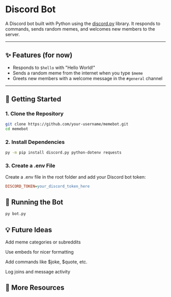 # Discord Bot

A Discord bot built with Python using the [discord.py](https://discordpy.readthedocs.io/en/stable/) library. It responds to commands, 
sends random memes, and welcomes new members to the server.

---

## ✨ Features (for now)

- Responds to `$hello` with "Hello World!"
- Sends a random meme from the internet when you type `$meme`
- Greets new members with a welcome message in the `#general` channel

---

## 🚀 Getting Started

### 1. Clone the Repository

```bash
git clone https://github.com/your-username/memebot.git
cd memebot
```
### 2. Install Dependencies

```bash
py -m pip install discord.py python-dotenv requests
```
### 3. Create a .env File
Create a .env file in the root folder and add your Discord bot token:

```ini
DISCORD_TOKEN=your_discord_token_here
```

## 🧪 Running the Bot
```bash
py bot.py
```

## 💡 Future Ideas
Add meme categories or subreddits

Use embeds for nicer formatting

Add commands like $joke, $quote, etc.

Log joins and message activity

## 📜 More Resources
